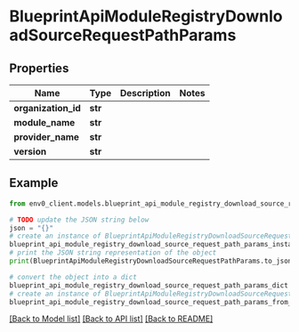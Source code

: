 # BlueprintApiModuleRegistryDownloadSourceRequestPathParams


## Properties

Name | Type | Description | Notes
------------ | ------------- | ------------- | -------------
**organization_id** | **str** |  | 
**module_name** | **str** |  | 
**provider_name** | **str** |  | 
**version** | **str** |  | 

## Example

```python
from env0_client.models.blueprint_api_module_registry_download_source_request_path_params import BlueprintApiModuleRegistryDownloadSourceRequestPathParams

# TODO update the JSON string below
json = "{}"
# create an instance of BlueprintApiModuleRegistryDownloadSourceRequestPathParams from a JSON string
blueprint_api_module_registry_download_source_request_path_params_instance = BlueprintApiModuleRegistryDownloadSourceRequestPathParams.from_json(json)
# print the JSON string representation of the object
print(BlueprintApiModuleRegistryDownloadSourceRequestPathParams.to_json())

# convert the object into a dict
blueprint_api_module_registry_download_source_request_path_params_dict = blueprint_api_module_registry_download_source_request_path_params_instance.to_dict()
# create an instance of BlueprintApiModuleRegistryDownloadSourceRequestPathParams from a dict
blueprint_api_module_registry_download_source_request_path_params_from_dict = BlueprintApiModuleRegistryDownloadSourceRequestPathParams.from_dict(blueprint_api_module_registry_download_source_request_path_params_dict)
```
[[Back to Model list]](../README.md#documentation-for-models) [[Back to API list]](../README.md#documentation-for-api-endpoints) [[Back to README]](../README.md)


